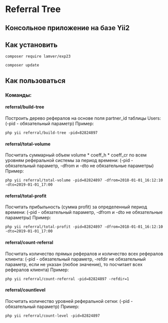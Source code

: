 # Referral Tree

## Консольное приложение на базе Yii2

## Как установить

`composer require lamver/exp23`

`composer update`

## Как пользоваться 
### Команды:

#### referral/build-tree
Построить дерево рефералов на основе поля partner_id таблицы Users:
(-pid - обязательный параметр) Пример:

 `php yii referral/build-tree -pid=82824897`


#### referral/total-volume
Посчитать суммарный объем volume * coeff_h * coeff_cr по всем уровням реферальной системы за период времени:
(-pid - обязательный параметр, -dfrom и -dto не обязательные параметры) Пример:

`php yii referral/total-volume -pid=82824897 -dfrom=2018-01-01_16:12:10 -dto=2019-01-01_17:00`


#### referral/total-profit
Посчитать прибыльность (сумма profit) за определенный период времени:
(-pid - обязательный параметр, -dfrom и -dto не обязательные параметры) Пример:

`php yii referral/total-profit -pid=82824897 -dfrom=2018-01-01_16:12:10 -dto=2019-01-01_17:00`


#### referral/count-referral
Посчитать количество прямых рефералов и количество всех рефералов клиента:
(-pid - обязательный параметр, -refdir не обязательный параметр, если не указан (любое значение), то посчитает всех рефералов клиента) Пример:

`php yii referral/count-referral -pid=82824897 -refdir=1`


#### referral/countlevel
Посчитать количество уровней реферальной сетки:
(-pid - обязательный параметр) Пример:

`php yii referral/count-level -pid=82824897`

